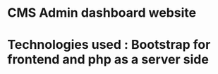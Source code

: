 # CMS Admin dashboard website
# Technologies used : Bootstrap for frontend and php as a server side

